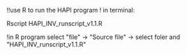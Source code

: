 !!use R to run the HAPI program
! in terminal:

Rscript HAPI_INV_runscript_v1.1.R

!in R program
select "file" ->  "Source file" -> select foler and "HAPI_INV_runscript_v1.1.R"


